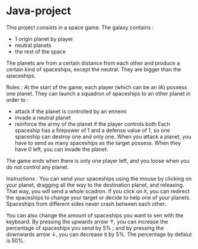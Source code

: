 # Java-project

This project consists in a space game. The galaxy contains :
- 1 origin planet by player
- neutral planets
- the rest of the space

The planets are from a certain distance from each other and produce a certain kind of spaceships, except the neutral. They are bigger than the spaceships.

Rules : At the start of the game, each player (which can be an IA) possess one planet. They can launch a squadron of spaceships to an other planet in order to :
- attack if the planet is controlled by an ennemi
- invade a neutral planet
- reinforce the army of the planet if the player controls both 
Each spaceship has a firepower of 1 and a defense value of 1, so one spaceship can destroy one and only one. When you attack a planet, you have to send as many spaceships as the target possess. When they have 0 left, you can invade the planet. 

The game ends when there is only one player left, and you loose when you do not control any planet.


Instructions : You can send your spaceships using the mouse by clicking on your planet, dragging all the way to the destination planet, and releasing. That way, you will send a whole scadron. If you click on it, you can redirect the spaceships to change your target or decide to help one of your planets. Spaceships from different sides never crash between each other.

You can also change the amount of spaceships you want to sen with the keyboard. By pressing the upwards arrow ↑, you can increase the percentage of spaceships you send by 5% ; and by pressing the downwards arrow ↓, you can decrease it by 5%. The percentage by defalut is 50%.
